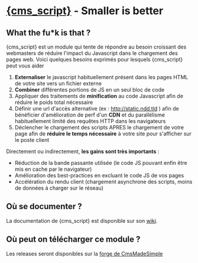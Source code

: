 ﻿[{cms_script}](http://dev.cmsmadesimple.org/projects/cms_script) - Smaller is better
==================================================

What the fu*k is that ?
--------------------------------------


{cms_script} est un module qui tente de répondre au besoin croissant des webmasters de réduire l'impact du Javascript dans le chargement des pages web. Voici quelques besoins exprimés pour lesquels {cms_script} peut vous aider

1. **Externaliser** le javascript habituellement présent dans les pages HTML de votre site vers un fichier externe
2. **Combiner** différentes portions de JS en un seul bloc de code
3. Appliquer des traitements de **minification** au code Javascript afin de réduire le poids total nécessaire
4. Définir une url d'accès alternative (ex : http://static.ndd.tld ) afin de bénéficier d'amélioration de perf d'un **CDN** et du parallélisme habituellement limité des requêtes HTTP dans les navigateurs
5. Déclencher le chargement des scripts APRES le chargement de votre page afin de **réduire le temps nécessaire** à votre site pour s'afficher sur le poste client

Directement ou indirectement, **les gains sont très importants** :

- Réduction de la bande passante utilisée (le code JS pouvant enfin être mis en cache par le navigateur)
- Amélioration des best-practices en excluant le code JS de vos pages
- Accélération du rendu client (chargement asynchrone des scripts, moins de données à charger sur le réseau)

Où se documenter ?
--------------------------------------

La documentation de {cms_script} est disponible sur son [wiki](https://github.com/besstiolle/cms_script/wiki).

Où peut on télécharger ce module ?
--------------------------------------

Les releases seront disponibles sur la [forge de CmsMadeSimple](http://dev.cmsmadesimple.org/projects/cms_script)